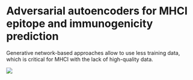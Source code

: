 # Adversarial autoencoders for MHCI epitope and immunogenicity prediction

Generative network-based approaches allow to use less training data, which is critical for MHCI with the lack of high-quality data.

![](https://pp.vk.me/c626817/v626817709/449de/JirI3zVi49M.jpg)
